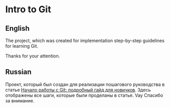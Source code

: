 # Intro to Git

## English
The project, which was created for implementation step-by-step guidelines for learning Git.

Thanks for your attention.

## Russian
Проект, который был создан для реализации пошагового руководства в статье [Начало работы с Git: подробный гайд для новичков](https://javarush.ru/groups/posts/2683-nachalo-rabotih-s-git-podrobnihy-gayd-dlja-novichkov).
Здесь отображены все шаги, которые были проделаны в статье. 
Vay
Спасибо за внимание.
